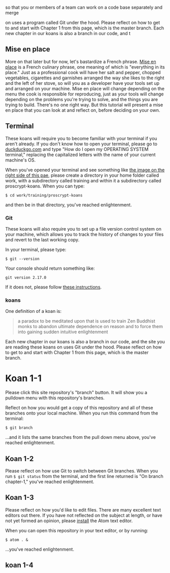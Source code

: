 


so that you or members of a team can work on a code base separately and merge

on uses a program called Git under the hood. Please reflect on how to get to and start with Chapter 1 from this page, which is the master branch.
Each new chapter in our koans is also a branch in our code, and t


## Mise en place

More on that later but for now, let's bastardize a French phrase.
[Mise en place](https://en.wikipedia.org/wiki/Mise_en_place) is a French culinary phrase, one meaning of which is "everything in its place." Just as a professional cook will have her salt and pepper, chopped vegetables, cigarettes and garnishes arranged the way she likes to the right and the left of her stove, so will you as a developer have your tools set up and arranged on your machine. Mise en place will change depending on the menu the cook is responsible for reproducing, just as your tools will change depending on the problems you're trying to solve, and the things you are trying to build. There's no one right way. But this tutorial will present a mise en place that you can look at and reflect on, before deciding on your own.

## Terminal

These koans will require you to become familiar with your terminal if you aren't already. If you don't know how to open your terminal, please go to [duckduckgo.com](http://duckduckgo.com/) and type "How do I open my OPERATING SYSTEM terminal," replacing the capitalized letters with the name of your current machine's OS.

When you've opened your terminal and see something like [the image on the right side of this pae](https://en.wikipedia.org/wiki/Bash_), please create a directory in your home folder called work, with a subdirectory called training and within it a subdirectory called proscrypt-koans. When you can type:

`$ cd work/training/proscrypt-koans`

and then be in that directory, you've reached enlightenment.

### Git

These koans will also require you to set up a file version control system on your machine, which allows you to track the history of changes to your files and revert to the last working copy.

In your terminal, please type:

`$ git --version`

Your console should return something like:

`
git version 2.17.0
`

If it does not, please follow [these instructions](https://git-scm.com/book/en/v2/Getting-Started-Installing-Git).

### koans

One definition of a koan is:

> a paradox to be meditated upon that is used to train Zen Buddhist monks to abandon ultimate dependence on reason and to force them into gaining sudden intuitive enlightenment

Each new chapter in our koans is also a branch in our code, and the site you are reading these koans on uses Git under the hood. Please reflect on how to get to and start with Chapter 1 from this page, which is the master branch.


# Koan 1-1

Please click this site repository's "branch" button. It will show you a pulldown menu with this repository's branches.

Reflect on how you would get a copy of this repository and all of these branches onto your local machine. When you run this command from the terminal:

`
$ git branch
`

...and it lists the same branches from the pull down menu above, you've reached enlightenment.

## Koan 1-2

Please reflect on how use Git to switch between Git branches. When you run `$ git status` from the terminal, and the first line returned is "On branch chapter-1," you've reached enlightenment.

## Koan 1-3

Please reflect on how you'd like to edit files. There are many excellent text editors out there. If you have not reflected on the subject at length, or have not yet formed an opinion, please [install](https://flight-manual.atom.io/getting-started/sections/installing-atom/) the Atom text editor.

When you can open this repository in your text editor, or by running:

`$ atom . &`

...you've reached enlightenment.

## koan 1-4
